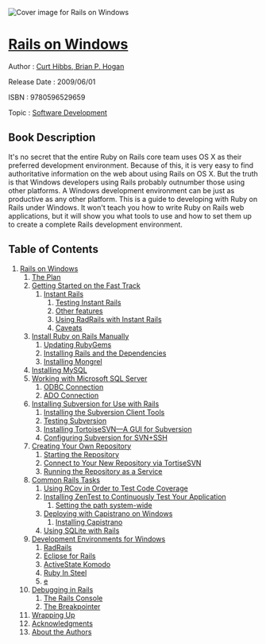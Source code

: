 ![Cover image for Rails on Windows](https://imgdetail.ebookreading.net/cover/cover/software_development/EB9780596529659.jpg)

[Rails on Windows](https://ebookreading.net/view/book/Rails+on+Windows-EB9780596529659_1.html "Rails on Windows")
====================================================================================================================

Author : [Curt Hibbs](https://ebookreading.net/search/author/Curt+Hibbs),[ Brian P. Hogan](https://ebookreading.net/search/author/+Brian+P.+Hogan)

Release Date : 2009/06/01

ISBN : 9780596529659

Topic : [Software Development](https://ebookreading.net/search/category/software-development)

Book Description
-----------------

 It's no secret that the entire Ruby on Rails core team uses OS X as their preferred development environment. Because of this, it is very easy to find authoritative information on the web about using Rails on OS X. But the truth is that Windows developers using Rails probably outnumber those using other platforms. A Windows development environment can be just as productive as any other platform. 
This is a guide to developing with Ruby on Rails under Windows. It won't teach you how to write Ruby on Rails web applications, but it will show you what tools to use and how to set them up to create a complete Rails development environment.
              
Table of Contents
-----------------

1. [Rails on Windows](https://ebookreading.net/view/book/Rails+on+Windows-EB9780596529659_2.html)
    1. [The Plan](https://ebookreading.net/view/book/Rails+on+Windows-EB9780596529659_2.html#the_plan)
    1. [Getting Started on the Fast Track](https://ebookreading.net/view/book/Rails+on+Windows-EB9780596529659_3.html)
        1. [Instant Rails](https://ebookreading.net/view/book/Rails+on+Windows-EB9780596529659_3.html#instant_rails)
            1. [Testing Instant Rails](https://ebookreading.net/view/book/Rails+on+Windows-EB9780596529659_3.html#testing_instant_rai)
            1. [Other features](https://ebookreading.net/view/book/Rails+on+Windows-EB9780596529659_3.html#other_features)
            1. [Using RadRails with Instant Rails](https://ebookreading.net/view/book/Rails+on+Windows-EB9780596529659_3.html#using_radrails_with)
            1. [Caveats](https://ebookreading.net/view/book/Rails+on+Windows-EB9780596529659_3.html#caveats)
    1. [Install Ruby on Rails Manually](https://ebookreading.net/view/book/Rails+on+Windows-EB9780596529659_4.html)
        1. [Updating RubyGems](https://ebookreading.net/view/book/Rails+on+Windows-EB9780596529659_4.html#updating_rubygems)
        1. [Installing Rails and the Dependencies](https://ebookreading.net/view/book/Rails+on+Windows-EB9780596529659_4.html#installing_rails_an)
        1. [Installing Mongrel](https://ebookreading.net/view/book/Rails+on+Windows-EB9780596529659_4.html#installing_mongrel)
    1. [Installing MySQL](https://ebookreading.net/view/book/Rails+on+Windows-EB9780596529659_5.html)
    1. [Working with Microsoft SQL Server](https://ebookreading.net/view/book/Rails+on+Windows-EB9780596529659_6.html)
        1. [ODBC Connection](https://ebookreading.net/view/book/Rails+on+Windows-EB9780596529659_6.html#odbc_connection)
        1. [ADO Connection](https://ebookreading.net/view/book/Rails+on+Windows-EB9780596529659_6.html#ado_connection)
    1. [Installing Subversion for Use with Rails](https://ebookreading.net/view/book/Rails+on+Windows-EB9780596529659_7.html)
        1. [Installing the Subversion Client Tools](https://ebookreading.net/view/book/Rails+on+Windows-EB9780596529659_7.html#installing_the_subv)
        1. [Testing Subversion](https://ebookreading.net/view/book/Rails+on+Windows-EB9780596529659_7.html#testing_subversion)
        1. [Installing TortoiseSVN—A GUI for Subversion](https://ebookreading.net/view/book/Rails+on+Windows-EB9780596529659_7.html#installing_tortoise)
        1. [Configuring Subversion for SVN+SSH](https://ebookreading.net/view/book/Rails+on+Windows-EB9780596529659_7.html#configuring_subvers)
    1. [Creating Your Own Repository](https://ebookreading.net/view/book/Rails+on+Windows-EB9780596529659_8.html)
        1. [Starting the Repository](https://ebookreading.net/view/book/Rails+on+Windows-EB9780596529659_8.html#starting_the_reposi)
        1. [Connect to Your New Repository via TortiseSVN](https://ebookreading.net/view/book/Rails+on+Windows-EB9780596529659_8.html#connect_to_your_new)
        1. [Running the Repository as a Service](https://ebookreading.net/view/book/Rails+on+Windows-EB9780596529659_8.html#running_the_reposit)
    1. [Common Rails Tasks](https://ebookreading.net/view/book/Rails+on+Windows-EB9780596529659_9.html)
        1. [Using RCov in Order to Test Code Coverage](https://ebookreading.net/view/book/Rails+on+Windows-EB9780596529659_9.html#using_rcov_in_order)
        1. [Installing ZenTest to Continuously Test Your Application](https://ebookreading.net/view/book/Rails+on+Windows-EB9780596529659_9.html#installing_zentest_)
            1. [Setting the path system-wide](https://ebookreading.net/view/book/Rails+on+Windows-EB9780596529659_9.html#setting_the_path_sy)
        1. [Deploying with Capistrano on Windows](https://ebookreading.net/view/book/Rails+on+Windows-EB9780596529659_9.html#deploying_with_capi)
            1. [Installing Capistrano](https://ebookreading.net/view/book/Rails+on+Windows-EB9780596529659_9.html#installing_capistra)
        1. [Using SQLite with Rails](https://ebookreading.net/view/book/Rails+on+Windows-EB9780596529659_9.html#using_sqlite_with_r)
    1. [Development Environments for Windows](https://ebookreading.net/view/book/Rails+on+Windows-EB9780596529659_10.html)
        1. [RadRails](https://ebookreading.net/view/book/Rails+on+Windows-EB9780596529659_10.html#radrails)
        1. [Eclipse for Rails](https://ebookreading.net/view/book/Rails+on+Windows-EB9780596529659_10.html#eclipse_for_rails)
        1. [ActiveState Komodo](https://ebookreading.net/view/book/Rails+on+Windows-EB9780596529659_10.html#activestate_komodo)
        1. [Ruby In Steel](https://ebookreading.net/view/book/Rails+on+Windows-EB9780596529659_10.html#ruby_in_steel)
        1. [e](https://ebookreading.net/view/book/Rails+on+Windows-EB9780596529659_10.html#e)
    1. [Debugging in Rails](https://ebookreading.net/view/book/Rails+on+Windows-EB9780596529659_11.html)
        1. [The Rails Console](https://ebookreading.net/view/book/Rails+on+Windows-EB9780596529659_11.html#the_rails_console)
        1. [The Breakpointer](https://ebookreading.net/view/book/Rails+on+Windows-EB9780596529659_11.html#the_breakpointer)
    1. [Wrapping Up](https://ebookreading.net/view/book/Rails+on+Windows-EB9780596529659_12.html)
    1. [Acknowledgments](https://ebookreading.net/view/book/Rails+on+Windows-EB9780596529659_13.html)
    1. [About the Authors](https://ebookreading.net/view/book/Rails+on+Windows-EB9780596529659_14.html)

